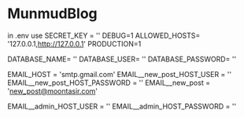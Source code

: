 # MunmudBlog
in .env use
SECRET_KEY = ''
DEBUG=1
ALLOWED_HOSTS= '127.0.0.1,http://127.0.0.1' 
PRODUCTION=1

DATABASE_NAME= ''
DATABASE_USER= ''
DATABASE_PASSWORD= ''

EMAIL_HOST = 'smtp.gmail.com'
EMAIL__new_post_HOST_USER = ''
EMAIL__new_post_HOST_PASSWORD = ''
EMAIL__new_post = 'new_post@moontasir.com'

EMAIL__admin_HOST_USER = ''
EMAIL__admin_HOST_PASSWORD = ''
